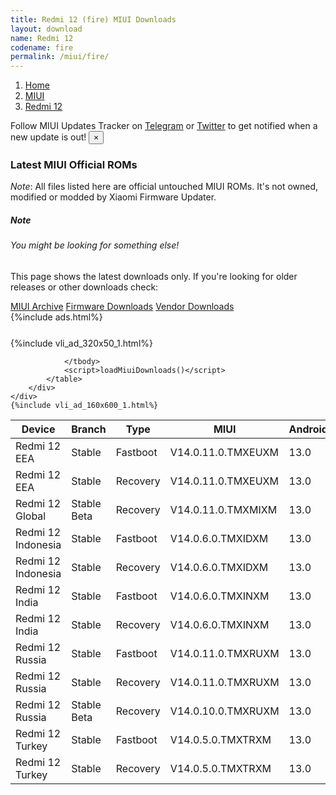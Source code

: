```yaml
---
title: Redmi 12 (fire) MIUI Downloads
layout: download
name: Redmi 12
codename: fire
permalink: /miui/fire/
---
```

<nav aria-label="breadcrumb">
    <ol class="breadcrumb">
        <li class="breadcrumb-item"><a href="/">Home</a></li>
        <li class="breadcrumb-item"><a href="/miui/">MIUI</a></li>
        <li class="breadcrumb-item active" aria-current="page"><a href="/miui/fire/">Redmi 12</a></li>
    </ol>
</nav>
<div class="alert alert-primary alert-dismissible fade show" role="alert">
    Follow MIUI Updates Tracker on <a href="https://t.me/MIUIUpdatesTracker" class="alert-link">Telegram</a>
     or <a href="https://twitter.com/MiFwUpdater" class="alert-link">Twitter</a> to get notified when a new update is out!
    <button type="button" class="close" data-dismiss="alert" aria-label="Close">
        <span aria-hidden="true">&times;</span>
    </button>
</div>

### Latest MIUI Official ROMs
*Note*: All files listed here are official untouched MIUI ROMs. It's not owned, modified or modded by Xiaomi Firmware Updater.
<div class="card">
  <div class="card-body">
    <h5 class="card-title">Note</h5>
    <h6 class="card-subtitle mb-2 text-muted">You might be looking for something else!</h6>
    <p class="card-text">This page shows the latest downloads only.
     If you're looking for older releases or other downloads check:</p>
    <a href="/archive/miui/fire/" class="card-link">MIUI Archive</a>
    <a href="/firmware/fire/" class="card-link">Firmware Downloads</a>
    <a href="/vendor/fire/" class="card-link">Vendor Downloads</a>
  </div>
</div>
{%include ads.html%}
<div class="row justify-content-center">
    <div class="col-10">
        <div class="table-responsive-md" style="margin-top: 25px;">
            {%include vli_ad_320x50_1.html%}
            <table id="miui" class="display dt-responsive nowrap compact table table-striped table-hover table-sm">
                <thead class="thead-dark">
                    <tr>
                        <th data-ref="device">Device</th>
                        <th data-ref="branch">Branch</th>
                        <th data-ref="type">Type</th>
                        <th data-ref="miui">MIUI</th>
                        <th data-ref="android">Android</th>
                        <th data-ref="size">Size</th>
                        <th data-ref="size">Date</th>
                        <th data-ref="link">Link</th>
                    </tr>
                </thead>
                <tbody>
                <tr><td>Redmi 12 EEA</td><td>Stable</td><td>Fastboot</td><td>V14.0.11.0.TMXEUXM</td><td>13.0</td><td>6.5 GB</td><td>2023-10-19</td><td><a href="/miui/fire/stable/V14.0.11.0.TMXEUXM/">Download</a></td></tr>
<tr><td>Redmi 12 EEA</td><td>Stable</td><td>Recovery</td><td>V14.0.11.0.TMXEUXM</td><td>13.0</td><td>4.1 GB</td><td>2023-10-23</td><td><a href="/miui/fire/stable/V14.0.11.0.TMXEUXM/">Download</a></td></tr>
<tr><td>Redmi 12 Global</td><td>Stable Beta</td><td>Recovery</td><td>V14.0.11.0.TMXMIXM</td><td>13.0</td><td>4.1 GB</td><td>2023-10-19</td><td><a href="/miui/fire/stable beta/V14.0.11.0.TMXMIXM/">Download</a></td></tr>
<tr><td>Redmi 12 Indonesia</td><td>Stable</td><td>Fastboot</td><td>V14.0.6.0.TMXIDXM</td><td>13.0</td><td>6.0 GB</td><td>2023-12-20</td><td><a href="/miui/fire/stable/V14.0.6.0.TMXIDXM/">Download</a></td></tr>
<tr><td>Redmi 12 Indonesia</td><td>Stable</td><td>Recovery</td><td>V14.0.6.0.TMXIDXM</td><td>13.0</td><td>4.0 GB</td><td>2023-12-27</td><td><a href="/miui/fire/stable/V14.0.6.0.TMXIDXM/">Download</a></td></tr>
<tr><td>Redmi 12 India</td><td>Stable</td><td>Fastboot</td><td>V14.0.6.0.TMXINXM</td><td>13.0</td><td>5.4 GB</td><td>2023-12-12</td><td><a href="/miui/fire/stable/V14.0.6.0.TMXINXM/">Download</a></td></tr>
<tr><td>Redmi 12 India</td><td>Stable</td><td>Recovery</td><td>V14.0.6.0.TMXINXM</td><td>13.0</td><td>3.9 GB</td><td>2023-12-29</td><td><a href="/miui/fire/stable/V14.0.6.0.TMXINXM/">Download</a></td></tr>
<tr><td>Redmi 12 Russia</td><td>Stable</td><td>Fastboot</td><td>V14.0.11.0.TMXRUXM</td><td>13.0</td><td>6.4 GB</td><td>2023-12-12</td><td><a href="/miui/fire/stable/V14.0.11.0.TMXRUXM/">Download</a></td></tr>
<tr><td>Redmi 12 Russia</td><td>Stable</td><td>Recovery</td><td>V14.0.11.0.TMXRUXM</td><td>13.0</td><td>4.0 GB</td><td>2023-12-27</td><td><a href="/miui/fire/stable/V14.0.11.0.TMXRUXM/">Download</a></td></tr>
<tr><td>Redmi 12 Russia</td><td>Stable Beta</td><td>Recovery</td><td>V14.0.10.0.TMXRUXM</td><td>13.0</td><td>3.9 GB</td><td>2023-11-01</td><td><a href="/miui/fire/stable beta/V14.0.10.0.TMXRUXM/">Download</a></td></tr>
<tr><td>Redmi 12 Turkey</td><td>Stable</td><td>Fastboot</td><td>V14.0.5.0.TMXTRXM</td><td>13.0</td><td>5.7 GB</td><td>2023-12-20</td><td><a href="/miui/fire/stable/V14.0.5.0.TMXTRXM/">Download</a></td></tr>
<tr><td>Redmi 12 Turkey</td><td>Stable</td><td>Recovery</td><td>V14.0.5.0.TMXTRXM</td><td>13.0</td><td>4.0 GB</td><td>2023-12-27</td><td><a href="/miui/fire/stable/V14.0.5.0.TMXTRXM/">Download</a></td></tr>

                </tbody>
                <script>loadMiuiDownloads()</script>
            </table>
        </div>
    </div>
    {%include vli_ad_160x600_1.html%}
</div>
